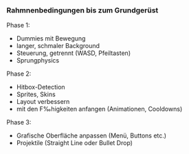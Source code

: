 ### Rahmnenbedingungen bis zum Grundgerüst
Phase 1:
- Dummies mit Bewegung
- langer, schmaler Background
- Steuerung, getrennt (WASD, Pfeiltasten)
- Sprungphysics

Phase 2:
- Hitbox-Detection 
- Sprites, Skins
- Layout verbessern
- mit den F‰higkeiten anfangen (Animationen, Cooldowns)

Phase 3:
- Grafische Oberfläche anpassen (Menü, Buttons etc.)
- Projektile (Straight Line oder Bullet Drop)
